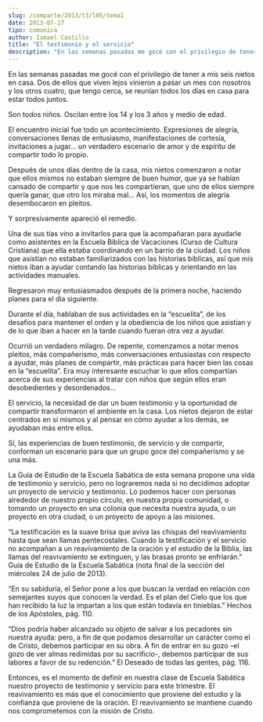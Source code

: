```yaml
---
slug: /comparte/2013/t3/l05/tema1
date: 2013-07-27
tipo: comunica
author: Ismael Castillo
title: "El testimonio y el servicio"
description: "En las semanas pasadas me gocé con el privilegio de tener a mis seis nietos en  casa. Dos de ellos que viven lejos vinieron a pasar un mes con nosotros y los  otros cuatro, que tengo cerca, se reunían todos los días en casa para estar  todos juntos. Son todos niños. Oscilan en..."
---
```


En las semanas pasadas me gocé con el privilegio de tener a mis seis nietos en casa. Dos de ellos que viven lejos vinieron a pasar un mes con nosotros y los otros cuatro, que tengo cerca, se reunían todos los días en casa para estar todos juntos.

Son todos niños. Oscilan entre los 14 y los 3 años y medio de edad.

El encuentro inicial fue todo un acontecimiento. Expresiones de alegría, conversaciones llenas de entusiasmo, manifestaciones de cortesía, invitaciones a jugar… un verdadero escenario de amor y de espíritu de compartir todo lo propio.

Después de unos días dentro de la casa, mis nietos comenzaron a notar que ellos mismos no estaban siempre de buen humor, que ya se habían cansado de compartir y que nos les compartieran, que uno de ellos siempre quería ganar, que otro los miraba mal… Así, los momentos de alegría desembocaron en pleitos.

Y sorpresivamente apareció el remedio.

Una de sus tías vino a invitarlos para que la acompañaran para ayudarle como asistentes en la Escuela Bíblica de Vacaciones (Curso de Cultura Cristiana) que ella estaba coordinando en un barrio de la ciudad. Los niños que asistían no estaban familiarizados con las historias bíblicas, así que mis nietos iban a ayudar contando las historias bíblicas y orientando en las actividades manuales.

Regresaron muy entusiasmados después de la primera noche, haciendo planes para el día siguiente.

Durante el día, hablaban de sus actividades en la “escuelita”, de los desafíos para mantener el orden y la obediencia de los niños que asistían y de lo que iban a hacer en la tarde cuando fueran otra vez a ayudar.

Ocurrió un verdadero milagro. De repente, comenzamos a notar menos pleitos, más compañerismo, más conversaciones entusiastas con respecto a ayudar, más planes de compartir, más prácticas para hacer bien las cosas en la “escuelita”. Era muy interesante escuchar lo que ellos compartían acerca de sus experiencias al tratar con niños que según ellos eran desobedientes y desordenados…

El servicio, la necesidad de dar un buen testimonio y la oportunidad de compartir transformaron el ambiente en la casa. Los nietos dejaron de estar centrados en sí mismos y al pensar en cómo ayudar a los demás, se ayudaban más entre ellos.

Sí, las experiencias de buen testimonio, de servicio y de compartir, conforman un escenario para que un grupo goce del compañerismo y se una más.

La Guía de Estudio de la Escuela Sabática de esta semana propone una vida de testimonio y servicio, pero no lograremos nada si no decidimos adoptar un proyecto de servicio y testimonio. Lo podemos hacer con personas alrededor de nuestro propio círculo, en nuestra propia comunidad, o tomando un proyecto en una colonia que necesita nuestra ayuda, o un proyecto en otra ciudad, o un proyecto de apoyo a las misiones.

“La testificación es la suave brisa que aviva las chispas del reavivamiento hasta que sean llamas pentecostales. Cuando la testificación y el servicio no acompañan a un reavivamiento de la oración y el estudio de la Biblia, las llamas del reavivamiento se extinguen, y las brasas pronto se enfriarán.” Guía de Estudio de la Escuela Sabática (nota final de la sección del miércoles 24 de julio de 2013).

“En su sabiduría, el Señor pone a los que buscan la verdad en relación con semejantes suyos que conocen la verdad. Es el plan del Cielo que los que han recibido la luz la impartan a los que están todavía en tinieblas.” Hechos de los Apóstoles, pág. 110.

“Dios podría haber alcanzado su objeto de salvar a los pecadores sin nuestra ayuda: pero, a fin de que podamos desarrollar un carácter como el de Cristo, debemos participar en su obra. A fin de entrar en su gozo –el gozo de ver almas redimidas por su sacrificio-, debemos participar de sus labores a favor de su redención.” El Deseado de todas las gentes, pág. 116.

Entonces, es el momento de definir en nuestra clase de Escuela Sabática nuestro proyecto de testimonio y servicio para este trimestre. El reavivamiento es más que el conocimiento que proviene del estudio y la confianza que proviene de la oración. El reavivamiento se mantiene cuando nos comprometemos con la misión de Cristo.
